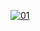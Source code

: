   <a href="https://ibb.co/N6NMDtn"><img src="https://i.imgur.com/zREk0PM.jpeg" alt="01" border="0" /></a>                     

  
